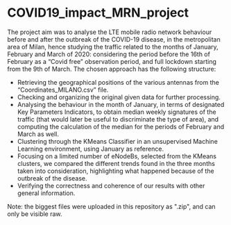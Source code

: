 # COVID19_impact_MRN_project
The project aim was to analyse the LTE mobile radio network behaviour before and after the outbreak of the COVID-19 disease, in the metropolitan area of Milan, hence studying the traffic related to the months of January, February and March of 2020: considering the period before the 16th of February as a “Covid free” observation period, and full lockdown starting from the 9th of March. 
The chosen approach has the following structure:  
 - Retrieving the geographical positions of the various antennas from the “Coordinates_MILANO.csv” file. 
 - Checking and organizing the original given data for further processing. 
 - Analysing the behaviour in the month of January, in terms of designated Key Parameters Indicators, to obtain median weekly signatures of the traffic (that would later be useful to discriminate the type of area), and computing the calculation of the median for the periods of February and March as well. 
 - Clustering through the KMeans Classifier in an unsupervised Machine Learning environment, using January as reference. 
 - Focusing on a limited number of eNodeBs, selected from the KMeans clusters, we compared the different trends found in the three months taken into consideration, highlighting what happened because of the outbreak of the disease.  
 - Verifying the correctness and coherence of our results with other general information.

Note: the biggest files were uploaded in this repository as ".zip", and can only be visible raw.
